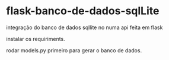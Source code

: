 # flask-banco-de-dados-sqlLite
integração do banco de dados sqllite no numa api feita em flask

instalar os requiriments.

rodar models.py primeiro para gerar o banco de dados.
